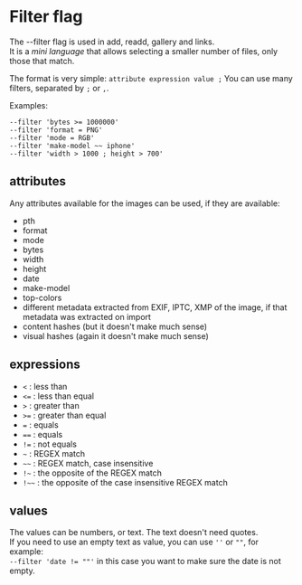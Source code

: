 # Filter flag

The --filter flag is used in add, readd, gallery and links.<br>
It is a *mini language* that allows selecting a smaller number of files, only those that match.

The format is very simple: `attribute expression value ;`
You can use many filters, separated by `;` or `,`.

Examples:

```
--filter 'bytes >= 1000000'
--filter 'format = PNG'
--filter 'mode = RGB'
--filter 'make-model ~~ iphone'
--filter 'width > 1000 ; height > 700'
```

## attributes

Any attributes available for the images can be used, if they are available:

- pth
- format
- mode
- bytes
- width
- height
- date
- make-model
- top-colors
- different metadata extracted from EXIF, IPTC, XMP of the image, if that metadata was extracted on import
- content hashes (but it doesn't make much sense)
- visual hashes (again it doesn't make much sense)

## expressions

- `<` : less than
- `<=` : less than equal
- `>` : greater than
- `>=` : greater than equal
- `=` : equals
- `==` : equals
- `!=` : not equals
- `~` : REGEX match
- `~~` : REGEX match, case insensitive
- `!~` : the opposite of the REGEX match
- `!~~` : the opposite of the case insensitive REGEX match

## values

The values can be numbers, or text. The text doesn't need quotes.<br>
If you need to use an empty text as value, you can use `''` or `""`, for example:<br>
`--filter 'date != ""'` in this case you want to make sure the date is not empty.

